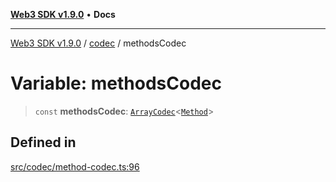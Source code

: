 [**Web3 SDK v1.9.0**](../../../README.md) • **Docs**

***

[Web3 SDK v1.9.0](../../../globals.md) / [codec](../README.md) / methodsCodec

# Variable: methodsCodec

> `const` **methodsCodec**: [`ArrayCodec`](../classes/ArrayCodec.md)\<[`Method`](../interfaces/Method.md)\>

## Defined in

[src/codec/method-codec.ts:96](https://github.com/Mystic-Nayy/alephium-web3/blob/ee41f5e0e7d7fb0b155fe62f05b2ac03772895ca/packages/web3/src/codec/method-codec.ts#L96)
